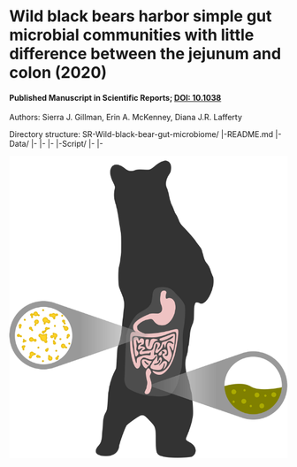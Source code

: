 # Wild black bears harbor simple gut microbial communities with little difference between the jejunum and colon (2020)
#### Published Manuscript in Scientific Reports; [DOI: 10.1038](https://doi.org/10.1038/s41598-020-77282-w)
Authors: Sierra J. Gillman, Erin A. McKenney, Diana J.R. Lafferty

Directory structure:
SR-Wild-black-bear-gut-microbiome/
|-README.md
|-Data/
  |-
  |-
  |-
 |-Script/
  |-
  |-


<img src="images/blackbear.png" widht="50" />


